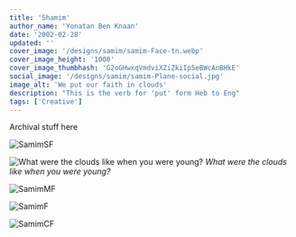 ```yaml
---
title: 'Shamim'
author_name: 'Yonatan Ben Knaan'
date: '2002-02-28'
updated: ''
cover_image: '/designs/samim/samim-Face-tn.webp'
cover_image_height: '1000'
cover_image_thumbhash: 'G2oGHwxqVmdviXZiZkiIp5eBWcAnBHkE'
social_image: '/designs/samim/samim-Plane-social.jpg'
image_alt: 'We put our faith in clouds'
description: "This is the verb for 'put' form Heb to Eng"
tags: ['Creative']
---
```


Archival stuff here

![SamimSF](/designs/samim/samim-Face.webp)

![What were the clouds like when you were young?](/designs/samim/samim-Clude.webp)
*What were the clouds like when you were young?*

![SamimMF](/designs/samim/samim-Cum.webp)

![SamimF](/designs/samim/samim-Musterbate.webp)

![SamimCF](/designs/samim/samim-Plane.webp)












